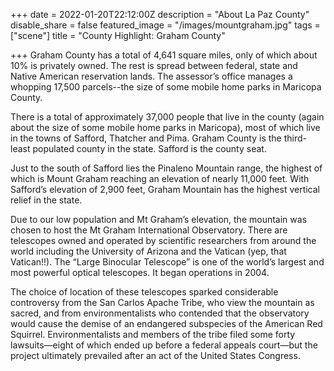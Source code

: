 +++
date = 2022-01-20T22:12:00Z
description = "About La Paz County"
disable_share = false
featured_image = "/images/mountgraham.jpg"
tags = ["scene"]
title = "County Highlight: Graham County"

+++
Graham County has a total of 4,641 square miles, only of which about 10% is privately owned. The rest is spread between federal, state and Native American reservation lands. The assessor’s office manages a whopping 17,500 parcels--the size of some mobile home parks in Maricopa County.

There is a total of approximately 37,000 people that live in the county (again about the size of some mobile home parks in Maricopa), most of which live in the towns of Safford, Thatcher and Pima. Graham County is the third-least populated county in the state. Safford is the county seat.

Just to the south of Safford lies the Pinaleno Mountain range, the highest of which is Mount Graham reaching an elevation of nearly 11,000 feet. With Safford’s elevation of 2,900 feet, Graham Mountain has the highest vertical relief in the state.

Due to our low population and Mt Graham’s elevation, the mountain was chosen to host the Mt Graham International Observatory. There are telescopes owned and operated by scientific researchers from around the world including the University of Arizona and the Vatican (yep, that Vatican!!). The “Large Binocular Telescope” is one of the world’s largest and most powerful optical telescopes. It began operations in 2004.

The choice of location of these telescopes sparked considerable controversy from the San Carlos Apache Tribe, who view the mountain as sacred, and from environmentalists who contended that the observatory would cause the demise of an endangered subspecies of the American Red Squirrel. Environmentalists and members of the tribe filed some forty lawsuits—eight of which ended up before a federal appeals court—but the project ultimately prevailed after an act of the United States Congress.